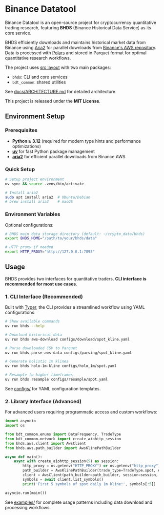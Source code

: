 # Binance Datatool

Binance Datatool is an open-source project for cryptocurrency quantitative trading research, featuring **BHDS** (Binance Historical Data Service) as its core service.

BHDS efficiently downloads and maintains historical market data from Binance using [Aria2](https://aria2.github.io/) for parallel downloads from [Binance's AWS repository](https://data.binance.vision/). Data is processed with [Polars](https://pola.rs/) and stored in Parquet format for optimal quantitative research workflows.

The project uses [src layout](https://packaging.python.org/en/latest/discussions/src-layout-vs-flat-layout/) with two main packages: 
- `bhds`: CLI and core services
- `bdt_common`: shared utilities

See [docs/ARCHITECTURE.md](docs/ARCHITECTURE.md) for detailed architecture.

This project is released under the **MIT License**.

## Environment Setup

### Prerequisites

- **Python ≥ 3.12** (required for modern type hints and performance optimizations)
- **[uv](https://docs.astral.sh/uv/)** for fast Python package management
- **[aria2](https://aria2.github.io/)** for efficient parallel downloads from Binance AWS

### Quick Setup

```bash
# Setup project environment
uv sync && source .venv/bin/activate

# Install aria2
sudo apt install aria2  # Ubuntu/Debian
# brew install aria2    # macOS
```

### Environment Variables

Optional configurations:

```bash
# BHDS main data storage directory (default: ~/crypto_data/bhds)
export BHDS_HOME="/path/to/your/bhds/data"

# HTTP proxy if needed
export HTTP_PROXY="http://127.0.0.1:7893"
```

## Usage

BHDS provides two interfaces for quantitative traders. **CLI interface is recommended for most use cases**.

### 1. CLI Interface (Recommended)

Built with [Typer](https://typer.tiangolo.com/), the CLI provides a streamlined workflow using YAML configurations:

```bash
# Show available commands
uv run bhds --help

# Download historical data
uv run bhds aws-download configs/download/spot_kline.yaml

# Parse downloaded CSV to Parquet
uv run bhds parse-aws-data configs/parsing/spot_kline.yaml

# Generate holistic 1m klines
uv run bhds holo-1m-kline configs/holo_1m/spot.yaml

# Resample to higher timeframes
uv run bhds resample configs/resample/spot.yaml
```
See [configs/](configs/) for YAML configuration templates.

### 2. Library Interface (Advanced)

For advanced users requiring programmatic access and custom workflows:

``` python
import asyncio
import os

from bdt_common.enums import DataFrequency, TradeType
from bdt_common.network import create_aiohttp_session
from bhds.aws.client import AwsClient
from bhds.aws.path_builder import AwsKlinePathBuilder

async def main():
    async with create_aiohttp_session(5) as session:
        http_proxy = os.getenv("HTTP_PROXY") or os.getenv("http_proxy")
        path_builder = AwsKlinePathBuilder(trade_type=TradeType.spot, data_freq=DataFrequency.daily, time_interval="1m")
        client = AwsClient(path_builder=path_builder, session=session, http_proxy=http_proxy)
        symbols = await client.list_symbols()
        print('First 5 symbols of spot daily 1m kline:', symbols[:5])

asyncio.run(main())
```

See [examples/](examples/) for complete usage patterns including data download and processing workflows.
